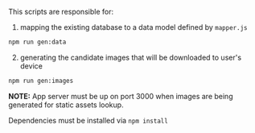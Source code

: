 This scripts are responsible for:

1. mapping the existing database to a data model defined by `mapper.js`
```sh
npm run gen:data
```
2. generating the candidate images that will be downloaded to user's device
```sh
npm run gen:images
```
**NOTE:** App server must be up on port 3000 when images are being generated for static assets lookup.

Dependencies must be installed via `npm install`
